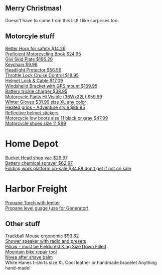 ## Merry Christmas!
Doesn't have to come from this list! I like surprises too.

## Motorcyle stuff  

[Better Horn for safety $14.26](https://www.amazon.com/FIAMM-72112-Freeway-Blaster-Note/dp/B000DINKPQ)  
[Proficient Motorcycling Book $24.95](https://www.amazon.com/gp/product/1620081199/ref=ox_sc_act_title_1?smid=ATVPDKIKX0DER&psc=1)  
[Givi Skid Plate $196.20](https://www.amazon.com/Givi-RP2119-Aluminum-Yamaha-Tenere/dp/B00N4OUW20)  
[Keychain $9.98](https://www.amazon.com/Genuine-Leather-Keychain-Motorcycles-Keyring/dp/B085W95FYR)  
[Headlight Protector $56.56](https://www.amazon.com/Motorcycle-Headlight-Accessories-Protector-2010-2019/dp/B09DW2DZWT/)  
[Throttle Lock Cruise Control $18.95](https://www.amazon.com/Go-Cruise-Stress-Throttle-Handlebars/dp/B004VROJ32/)  
[Helmet Lock & Cable $17.09](https://www.amazon.com/dp/B071HKZSST)  
[Windsheild Bracket with GPS mount $169.95](https://touratech-usa.com/Store/Windshield-Adjustment-Bracket-with-GPS-Mounting-Bar-Yamaha-XT1200Z-Super-Tenere-up-to-2013)  
[Battery trickle charger $38.95](https://www.amazon.com/dp/B000CITK8S)  
[Motorcycle Pants Hi Visible (36Wx32L) $59.99](https://www.amazon.com/HWK-Motorcycle-Pants-Waterproof-All-Purpose/dp/B0821C2PBK/?th=1&psc=1)  
[Winter Gloves $31.99 size XL any color](https://www.amazon.com/dp/B07JYWKF75/?th=1)  
[Heated grips - Adventure style $89.95](https://www.amazon.com/Oxford-Heaterz-Grips-EL690Z-Adventure/dp/B07K7SLSPB/)  
[Reflective helmet stickers](https://www.amazon.com/VFLUO-STANDARDTM-reflective-Motorcycle-TechnologyTM/dp/B019CF0440?th=1)  
[Motorcycle low boots size 11 black or gray $47.99](https://www.amazon.com/Bruno-Engle-01-Motorcycle-Combat-Oxford/dp/B071XDPKG7)  
[Motprcycle shoes size 11 $89](https://www.amazon.com/IRON-JIAS-Motorcycle-Streetbike-Accessories/dp/B074WYCTRW/?th=1)  

# Home Depot
[Bucket Head shop vac $29.97](https://www.homedepot.com/p/Bucket-Head-5-Gal-1-75-Peak-HP-Wet-Dry-Shop-Vacuum-Powerhead-with-Filter-Bag-and-Hose-compatible-with-5-Gal-Homer-Bucket-BH0100/202017218#overlay)  
[Battery chemical sprayer $62.97](https://www.homedepot.com/p/RYOBI-ONE-18V-Cordless-Battery-2-Gal-Chemical-Sprayer-Tool-Only-P2803BTL/316524855#overlay)  
[Folding work platform on-sale $34.88 don't get if not on sale](https://www.homedepot.com/p/Gorilla-Ladders-47-25-in-x-12-in-x-20-in-Aluminum-Slim-Fold-Work-Platform-300-lbs-Load-Capacity-GLWP-47/305590237)  

# Harbor Freight
[Propane Torch with Igniter](https://www.harborfreight.com/propane-torch-with-push-button-igniter-91037.html)  
[Propane level guage (use for Generator)](https://www.harborfreight.com/propane-level-gauge-66940.html)  

## Other stuff
[Trackball Mouse ergonomic $93.82](https://www.amazon.com/dp/B0753P1GTS?th=1)  
[Shower speaker with radio and presets](https://www.amazon.com/dp/B07Y5PQYR3)  
[Pillow - must be Fieldcrest King Size Down Filled](https://www.jcpenney.com/p/fieldcrest-luxury-jacquard-medium-density-antimicrobial-down-pillow/ppr5008065685?pTmplType=regular&deptId=dept20000012&catId=cat1009830001&urlState=%2Fg%2Fbed-bath%2Fview-all-basic-bedding%3Fbrand%3Dfieldcrest%26pillow_product_size%3Dking%26id%3Dcat1009830001&productGridView=medium&badge=fewleft&cm_re=ZB-_-GALLERY-FIELDCREST-_-VN-_-FIELDCRESTPLP-CASUAL-_-BEDDING-ESSENTIALS_2)  
[Mountain bike repair tool](https://www.amazon.com/dp/B08KPYBKJ8?th=1)  
[Nivea after shave balm](https://www.target.com/p/nivea-men-sensitive-post-shave-balm-3-3-fl-oz/-/A-11031116?ref=tgt_adv_XS000000&AFID=google_pla_df&fndsrc=tmnv&DFA=71700000086758999&CPNG=PLA_DVM%2Ba064R000011u0ylQAA+-+NIVEA_Google_Always+On_Sept_2021_Flight&adgroup=PLA_NIVEA&LID=700000001393753pgs&network=g&device=c&location=9023261&gclid=EAIaIQobChMIjtCPoZW09AIVUys4Ch28Dw3VEAQYASABEgLU-vD_BwE&gclsrc=aw.ds)  
White Hanes t-shirts size XL
Cool leather or handmade bracelet
Anything hand-made!
